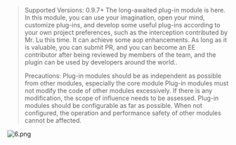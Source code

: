 > Supported Versions: 0.9.7+
> The long-awaited plug-in module is here. In this module, you can use your imagination, open your mind, customize plug-ins, and develop some useful plug-ins according to your own project preferences, such as the interception contributed by Mr. Lu this time. It can achieve some aop enhancements. As long as it is valuable, you can submit PR, and you can become an EE contributor after being reviewed by members of the team, and the plugin can be used by developers around the world..
> 
> Precautions:
> Plug-in modules should be as independent as possible from other modules, especially the core module
> Plug-in modules must not modify the code of other modules excessively. If there is any modification, the scope of influence needs to be assessed.
> Plug-in modules should be configurable as far as possible. When not configured, the operation and performance safety of other modules cannot be affected.

![6.png](https://iknow.hs.net/9c6b157d-4b22-4099-b110-92e318de1d6d.png)
